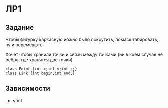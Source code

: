# ЛР1
## Задание

Чтобы фигурку каркасную иожно было покрутить, помасштабировать, ну и перемещать.

Хочет чтобы хранили точки и связи между точками (ни в коем случае не ребра, где хранятся две точки)

```
class Point {int x;int y;int z;}
class Link {int begin;int end;}
```


## Зависимости
- sfml

